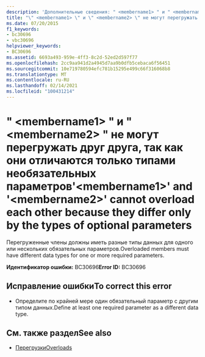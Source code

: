 ```yaml
---
description: 'Дополнительные сведения: " <membername1> " и " <membername2> " не могут перегружать друг друга, так как они отличаются только типами необязательных параметров'
title: "\" <membername1> \" и \" <membername2> \" не могут перегружать друг друга, так как они отличаются только типами необязательных параметров"
ms.date: 07/20/2015
f1_keywords:
- bc30696
- vbc30696
helpviewer_keywords:
- BC30696
ms.assetid: 6693a493-959e-4ff3-8c2d-52ed2d597f77
ms.openlocfilehash: 2cc9aa941d2a4945d7aa9b0dfb5cebaca6f56451
ms.sourcegitcommit: 10e719780594efc781b15295e499c66f316068b8
ms.translationtype: MT
ms.contentlocale: ru-RU
ms.lasthandoff: 02/14/2021
ms.locfileid: "100431214"
---
```

# <a name="membername1-and-membername2-cannot-overload-each-other-because-they-differ-only-by-the-types-of-optional-parameters"></a><span data-ttu-id="5ba6c-103">" \<membername1> " и " \<membername2> " не могут перегружать друг друга, так как они отличаются только типами необязательных параметров</span><span class="sxs-lookup"><span data-stu-id="5ba6c-103">'\<membername1>' and '\<membername2>' cannot overload each other because they differ only by the types of optional parameters</span></span>

<span data-ttu-id="5ba6c-104">Перегруженные члены должны иметь разные типы данных для одного или нескольких обязательных параметров.</span><span class="sxs-lookup"><span data-stu-id="5ba6c-104">Overloaded members must have different data types for one or more required parameters.</span></span>  
  
 <span data-ttu-id="5ba6c-105">**Идентификатор ошибки:** BC30696</span><span class="sxs-lookup"><span data-stu-id="5ba6c-105">**Error ID:** BC30696</span></span>  
  
## <a name="to-correct-this-error"></a><span data-ttu-id="5ba6c-106">Исправление ошибки</span><span class="sxs-lookup"><span data-stu-id="5ba6c-106">To correct this error</span></span>  
  
- <span data-ttu-id="5ba6c-107">Определите по крайней мере один обязательный параметр с другим типом данных.</span><span class="sxs-lookup"><span data-stu-id="5ba6c-107">Define at least one required parameter as a different data type.</span></span>  
  
## <a name="see-also"></a><span data-ttu-id="5ba6c-108">См. также раздел</span><span class="sxs-lookup"><span data-stu-id="5ba6c-108">See also</span></span>

- [<span data-ttu-id="5ba6c-109">Перегрузки</span><span class="sxs-lookup"><span data-stu-id="5ba6c-109">Overloads</span></span>](../language-reference/modifiers/overloads.md)
